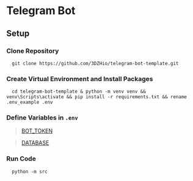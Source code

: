 [//]: # ([<img src="https://img.shields.io/badge/Telegram-%40Bot-green">]&#40;https://t.me/Bot&#41;)

# Telegram Bot

## Setup

### Clone Repository

```shell
  git clone https://github.com/3DZHio/telegram-bot-template.git
  ```

### Create Virtual Environment and Install Packages

```shell
  cd telegram-bot-template & python -m venv venv && venv\Scripts\activate && pip install -r requirements.txt && rename .env_example .env
  ```

### Define Variables in `.env`

> [BOT_TOKEN](https://core.telegram.org/bots#how-do-i-create-a-bot)

> [DATABASE](https://www.datacamp.com/tutorial/beginners-introduction-postgresql)

### Run Code

```shell
  python -m src
  ```
